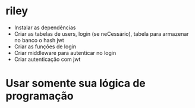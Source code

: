 # riley

- Instalar as dependências
- Criar as tabelas de users, login (se neCessário), tabela para armazenar no banco o hash jwt
- Criar as funções de login
- Criar middleware para autenticar no login
- Criar autenticação com jwt

# Usar somente sua lógica de programação
